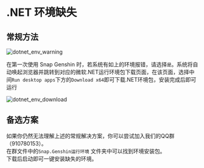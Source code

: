 # .NET 环境缺失

## 常规方法

![dotnet_env_warning](/img/dotnet_env_warning.png)

在第一次使用 Snap Genshin 时，若系统有如上的环境报错，请选择`是`。系统将自动唤起浏览器并跳转到对应的微软.NET运行环境包下载页面，在该页面，选择中间`Run desktop apps`下方的`Download x64`即可下载.NET环境包，安装完成后即可运行

![dotnet_env_download](/img/dotnet_env_download.png)

## 备选方案

如果你仍然无法理解上述的常规解决方案，你可以尝试加入我们的QQ群（910780153）。  
在群文件中的`Snap.Genshin运行环境` 文件夹中可以找到环境安装包。  
下载后启动即可一键安装缺失的环境。  